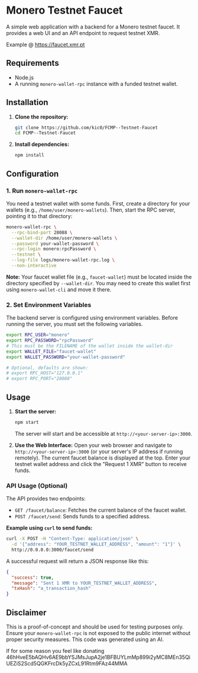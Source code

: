 # Monero Testnet Faucet

A simple web application with a backend for a Monero testnet faucet. It provides a web UI and an API endpoint to request testnet XMR.

Example @ https://faucet.xmr.pt

## Requirements

- Node.js
- A running `monero-wallet-rpc` instance with a funded testnet wallet.

## Installation

1.  **Clone the repository:**
    ```bash
    git clone https://github.com/kic0/FCMP--Testnet-Faucet
    cd FCMP--Testnet-Faucet
    ```
2.  **Install dependencies:**
    ```bash
    npm install
    ```

## Configuration

### 1. Run `monero-wallet-rpc`

You need a testnet wallet with some funds. First, create a directory for your wallets (e.g., `/home/user/monero-wallets`). Then, start the RPC server, pointing it to that directory:
```bash
monero-wallet-rpc \
  --rpc-bind-port 28088 \
  --wallet-dir /home/user/monero-wallets \
  --password your-wallet-password \
  --rpc-login monero:rpcPassword \
  --testnet \
  --log-file logs/monero-wallet-rpc.log \
  --non-interactive
```
**Note:** Your faucet wallet file (e.g., `faucet-wallet`) must be located inside the directory specified by `--wallet-dir`. You may need to create this wallet first using `monero-wallet-cli` and move it there.

### 2. Set Environment Variables

The backend server is configured using environment variables. Before running the server, you must set the following variables.
```bash
export RPC_USER="monero"
export RPC_PASSWORD="rpcPassword"
# This must be the FILENAME of the wallet inside the wallet-dir
export WALLET_FILE="faucet-wallet"
export WALLET_PASSWORD="your-wallet-password"

# Optional, defaults are shown:
# export RPC_HOST="127.0.0.1"
# export RPC_PORT="28088"
```

## Usage

1.  **Start the server:**
    ```bash
    npm start
    ```
    The server will start and be accessible at `http://<your-server-ip>:3000`.

2.  **Use the Web Interface:**
    Open your web browser and navigate to `http://<your-server-ip>:3000` (or your server's IP address if running remotely). The current faucet balance is displayed at the top. Enter your testnet wallet address and click the "Request 1 XMR" button to receive funds.

### API Usage (Optional)

The API provides two endpoints:

-   `GET /faucet/balance`: Fetches the current balance of the faucet wallet.
-   `POST /faucet/send`: Sends funds to a specified address.

**Example using `curl` to send funds:**
```bash
curl -X POST -H "Content-Type: application/json" \
  -d '{"address": "YOUR_TESTNET_WALLET_ADDRESS", "amount": "1"}' \
  http://0.0.0.0:3000/faucet/send
```

A successful request will return a JSON response like this:
```json
{
  "success": true,
  "message": "Sent 1 XMR to YOUR_TESTNET_WALLET_ADDRESS",
  "txHash": "a_transaction_hash"
}
```

## Disclaimer

This is a proof-of-concept and should be used for testing purposes only. Ensure your `monero-wallet-rpc` is not exposed to the public internet without proper security measures.
This code was generated using an AI.

If for some reason you feel like donating 46hHveE5bAQHv6AE9bbYSJMsJupA2je1BFBUYLmMp899i2yMC8MEn35QiUEZiS2Scd5QGKFrcDk5yZCxL91Rtm9FAz44MMA
